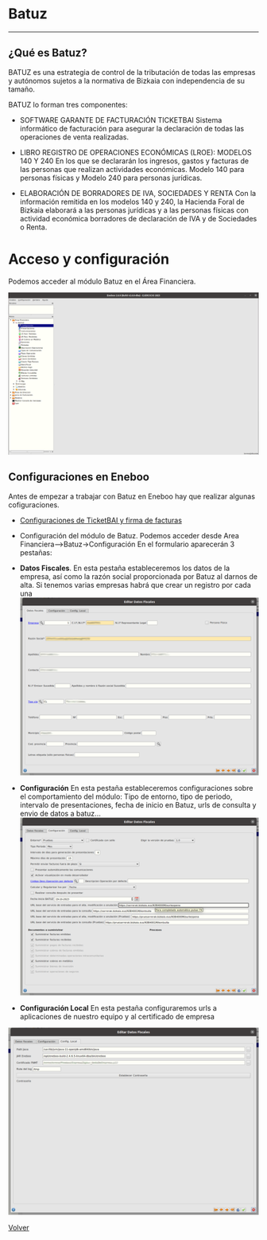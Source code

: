 # Batuz
----------------------

## ¿Qué es Batuz?
BATUZ es una estrategia de control de la tributación de todas las empresas y autónomos sujetos a la normativa de Bizkaia con independencia de su tamaño.

BATUZ lo forman tres componentes:
* SOFTWARE GARANTE DE FACTURACIÓN TICKETBAI
Sistema informático de facturación para asegurar la declaración de todas las operaciones de venta realizadas. 

* LIBRO REGISTRO DE OPERACIONES ECONÓMICAS (LROE): MODELOS 140 Y 240
En los que se declararán los ingresos, gastos y facturas de las personas que realizan actividades económicas. Modelo 140 para personas físicas y Modelo 240 para personas jurídicas.

* ELABORACIÓN DE BORRADORES DE IVA, SOCIEDADES Y RENTA
Con la información remitida en los modelos 140 y 240, la Hacienda Foral de Bizkaia elaborará a las personas jurídicas y a las personas físicas con actividad económica borradores de declaración de IVA y de Sociedades o Renta.

# Acceso y configuración

Podemos acceder al módulo Batuz en el Área Financiera.

![Acceso Batuz](./img/accesoBatuz.png)

## Configuraciones en Eneboo

Antes de empezar a trabajar con Batuz en Eneboo hay que realizar algunas cofiguraciones.

- [Configuraciones de TicketBAI y firma de facturas](../../../../extensiones/ticketbai/index.md)

- Configuración del módulo de Batuz. Podemos acceder desde Area Financiera-->Batuz->Configuración
En el formulario aparecerán 3 pestañas:

* **Datos Fiscales**. En esta pestaña estableceremos los datos de la empresa, así como la razón social proporcionada por Batuz al darnos de alta. Si tenemos varias empresas habrá que crear un registro por cada una
![Datos Fiscales](./img/confDatosGen.png)

* **Configuración** En esta pestaña estableceremos configuraciones sobre el comportamiento del módulo: Tipo de entorno, tipo de periodo, intervalo de presentaciones, fecha de inicio en Batuz, urls de consulta y envio de datos a batuz...
![Configuración](./img/confConfig.png)

* **Configuración Local** En esta pestaña configuraremos urls a aplicaciones de nuestro equipo y al certificado de empresa

![Configuración Local](./img/confConfLocal.png)


[Volver](../index.md)

